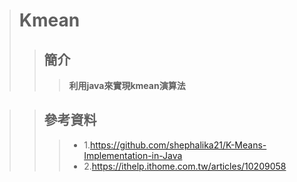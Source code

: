 > # Kmean
>> ## 簡介
>>> **利用java來實現kmean演算法** 

>> ## 參考資料
>>> - 1.https://github.com/shephalika21/K-Means-Implementation-in-Java
>>> - 2.https://ithelp.ithome.com.tw/articles/10209058
